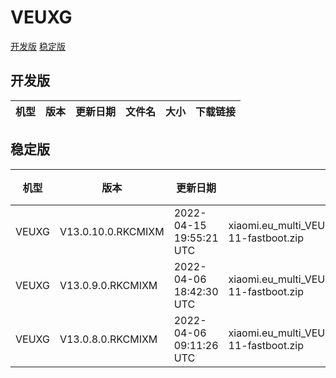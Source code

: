 # VEUXG
[开发版](#开发版)  [稳定版](#稳定版)
## 开发版
| 机型 | 版本 | 更新日期 | 文件名 | 大小 | 下载链接 |
| ---- | ---- | ---- | ---- | ---- | ---- |
## 稳定版
| 机型 | 版本 | 更新日期 | 文件名 | 大小 | 下载链接 |
| ---- | ---- | ---- | ---- | ---- | ---- |
| VEUXG | V13.0.10.0.RKCMIXM | 2022-04-15 19:55:21 UTC | xiaomi.eu_multi_VEUXG_V13.0.10.0.RKCMIXM_v13-11-fastboot.zip | 3.8 GB | [SourceForge](https://sourceforge.net/projects/xiaomi-eu-multilang-miui-roms/files/xiaomi.eu/MIUI-STABLE-RELEASES/MIUIv13/xiaomi.eu_multi_VEUXG_V13.0.10.0.RKCMIXM_v13-11-fastboot.zip/download) |
| VEUXG | V13.0.9.0.RKCMIXM | 2022-04-06 18:42:30 UTC | xiaomi.eu_multi_VEUXG_V13.0.9.0.RKCMIXM_v13-11-fastboot.zip | 3.8 GB | [SourceForge](https://sourceforge.net/projects/xiaomi-eu-multilang-miui-roms/files/xiaomi.eu/MIUI-STABLE-RELEASES/MIUIv13/xiaomi.eu_multi_VEUXG_V13.0.9.0.RKCMIXM_v13-11-fastboot.zip/download) |
| VEUXG | V13.0.8.0.RKCMIXM | 2022-04-06 09:11:26 UTC | xiaomi.eu_multi_VEUXG_V13.0.8.0.RKCMIXM_v13-11-fastboot.zip | 3.8 GB | [SourceForge](https://sourceforge.net/projects/xiaomi-eu-multilang-miui-roms/files/xiaomi.eu/MIUI-STABLE-RELEASES/MIUIv13/xiaomi.eu_multi_VEUXG_V13.0.8.0.RKCMIXM_v13-11-fastboot.zip/download) |

